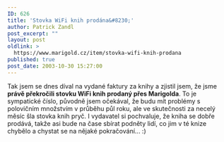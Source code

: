 ```yaml
---
ID: 626
title: 'Stovka WiFi knih prodána&#8230;'
author: Patrick Zandl
post_excerpt: ""
layout: post
oldlink: >
  https://www.marigold.cz/item/stovka-wifi-knih-prodana
published: true
post_date: 2003-10-30 15:27:00
---
```

Tak jsem se dnes díval na vydané faktury za knihy a zjistil jsem, že jsme <STRONG>právě překročili stovku WiFi knih prodaný přes Marigolda</STRONG>. To je sympatické číslo, původně jsem očekával, že budu mít problémy s polovičním množstvím v průběhu půl roku, ale ve skutečnosti za necelý měsíc šla stovka knih pryč. I vydavatel si pochvaluje, že kniha se dobře prodává, takže asi bude na čase sbírat podněty lidí, co jim v té knize chybělo a chystat se na nějaké pokračování... :)